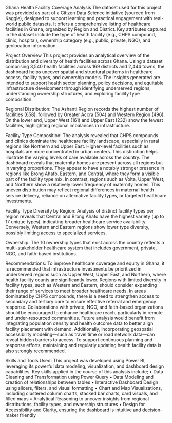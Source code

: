 Ghana Health Facility Coverage Analysis
The dataset used for this project was provided as part of a Citizen Data Science initiative (sourced from Kaggle), designed to support learning and practical engagement with real-world public datasets. It offers a comprehensive listing of healthcare facilities in Ghana, organized by Region and District. Key attributes captured in the dataset include the type of health facility (e.g., CHPS compound, clinic, hospital), ownership category (e.g., public, private, NGO), and geolocation information.

Project Overview
This project provides an analytical overview of the distribution and diversity of health facilities across Ghana. Using a dataset comprising 3,540 health facilities across 169 districts and 2,444 towns, the dashboard helps uncover spatial and structural patterns in healthcare access, facility types, and ownership models. The insights generated are intended to support health sector planning, policy decisions, and equitable infrastructure development through identifying underserved regions, understanding ownership structures, and exploring facility type composition.

Regional Distribution:
The Ashanti Region records the highest number of facilities (658), followed by Greater Accra (504) and Western Region (496). On the lower end, Upper West (161) and Upper East (232) show the fewest facilities, highlighting regional imbalances in infrastructure.

 Facility Type Composition:
The analysis revealed that CHPS compounds and clinics dominate the healthcare facility landscape, especially in rural regions like Northern and Upper East. Higher-level facilities such as hospitals are more concentrated in urban centers. This distinction helps illustrate the varying levels of care available across the country. The dashboard reveals that maternity homes are present across all regions but in varying proportions. They appear to have a notably stronger presence in regions like Brong Ahafo, Eastern, and Central, where they form a visible part of the facility type mix. In contrast, regions such as Volta, Upper West, and Northern show a relatively lower frequency of maternity homes. This uneven distribution may reflect regional differences in maternal health service delivery, reliance on alternative facility types, or targeted healthcare investments.

Facility Type Diversity by Region:
Analysis of distinct facility types per region reveals that Central and Brong Ahafo have the highest variety (up to 17 unique types), indicating broader healthcare service availability. Conversely, Western and Eastern regions show lower type diversity, possibly limiting access to specialized services.

Ownership:
The 10 ownership types that exist across the country reflects a multi-stakeholder healthcare system that includes government, private, NGO, and faith-based institutions.

Recommendations:
To improve healthcare coverage and equity in Ghana, it is recommended that infrastructure investments be prioritized in underserved regions such as Upper West, Upper East, and Northern, where health facility counts are significantly lower. Regions with limited diversity in facility types, such as Western and Eastern, should consider expanding their range of services to meet broader healthcare needs. In areas dominated by CHPS compounds, there is a need to strengthen access to secondary and tertiary care to ensure effective referral and emergency response. Collaborations with private, NGO, and faith-based organizations should be encouraged to enhance healthcare reach, particularly in remote and under-resourced communities. Future analysis would benefit from integrating population density and health outcome data to better align facility placement with demand. Additionally, incorporating geospatial accessibility modeling—such as travel time or road network data—can reveal hidden barriers to access. To support continuous planning and response efforts, maintaining and regularly updating health facility data is also strongly recommended.

Skills and Tools Used:
This project was developed using Power BI, leveraging its powerful data modeling, visualization, and dashboard design capabilities. Key skills applied in the course of this analysis include;
•	Data Cleaning and Transformation using Power Query
•	Data Modeling and creation of relationships between tables
•	Interactive Dashboard Design using slicers, filters, and visual formatting
•	Chart and Map Visualizations, including clustered column charts, stacked bar charts, card visuals, and filled maps
•	Analytical Reasoning to uncover insights from regional distributions, facility types, and ownership structures
•	Design for Accessibility and Clarity, ensuring the dashboard is intuitive and decision-maker friendly

